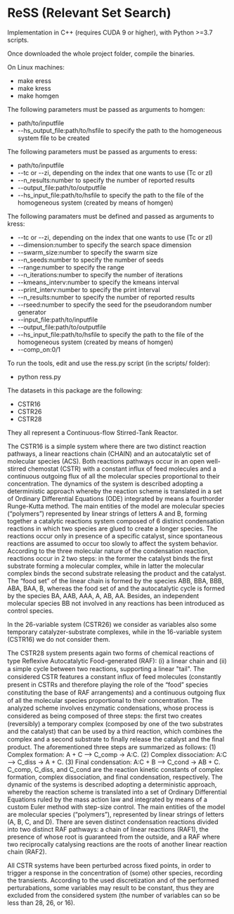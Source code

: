 # ReSS (Relevant Set Search)

Implementation in C++ (requires CUDA 9 or higher), with Python >=3.7 scripts.

Once downloaded the whole project folder, compile the binaries.

On Linux machines:

* make eress
* make kress
* make homgen

The following parameters must be passed as arguments to homgen:

* path/to/inputfile
* --hs_output_file:path/to/hsfile to specify the path to the homogeneous system file to be created

The following parameters must be passed as arguments to eress:
* path/to/inputfile
* --tc or --zi, depending on the index that one wants to use (Tc or zI)
* --n_results:number to specify the number of reported results
* --output_file:path/to/outputfile
* --hs_input_file:path/to/hsfile to specify the path to the file of the homogeneous system (created by means of homgen)

The following paramaters must be defined and passed as arguments to kress:
* --tc or --zi, depending on the index that one wants to use (Tc or zI)
* --dimension:number to specify the search space dimension
* --swarm_size:number to specify the swarm size  
* --n_seeds:number to specify the number of seeds  
* --range:number to specify the range  
* --n_iterations:number to specify the number of iterations
* --kmeans_interv:number to specify the kmeans interval
* --print_interv:number to specify the print interval  
* --n_results:number to specify the number of reported results
* --rseed:number to specify the seed for the pseudorandom number generator
* --input_file:path/to/inputfile
* --output_file:path/to/outputfile
* --hs_input_file:path/to/hsfile to specify the path to the file of the homogeneous system (created by means of homgen)
* --comp_on:0/1

To run the tools, edit and use the ress.py script (in the scripts/ folder):

* python ress.py

The datasets in this package are the following:
* CSTR16 
* CSTR26
* CSTR28

They all represent a Continuous-flow Stirred-Tank Reactor. 

The CSTR16 is a simple system  where there are two distinct reaction pathways, a linear reactions chain (CHAIN) and an
autocatalytic set of molecular species (ACS). Both reactions pathways occur in an open well-stirred
chemostat (CSTR) with a constant influx of feed molecules and a continuous outgoing flux of all the molecular species
proportional to their concentration. The dynamics of the system is described adopting a deterministic approach
whereby the reaction scheme is translated in a set of Ordinary Differential Equations (ODE) integrated by means a fourthorder Runge-Kutta method.
The main entities of the model are molecular species (“polymers”) represented by linear strings of letters A and B,
forming together a catalytic reactions system composed of 6 distinct condensation reactions in which two species are glued
to create a longer species. The reactions occur only in presence of a specific catalyst, since spontaneous reactions are
assumed to occur too slowly to affect the system behavior.   According  to  the  three  molecular  nature  of  the 
condensation reaction, reactions occur in 2  two  steps: in the former  the  catalyst  binds  the  first  substrate  forming  a 
molecular  complex,  while  in  latter  the  molecular  complex binds  the  second  substrate  releasing  the  product  and  the 
catalyst.  The  “food  set”  of  the  linear  chain is  formed  by  the  species ABB, BBA, BBB, ABA, BAA, B, whereas the food set  of  and  the  autocatalytic  cycle  is  formed  by  the  species  BA, AAB, AAA, A, AB, AA. Besides, an independent molecular species BB not involved in any reactions has been introduced as control species.  

In the 26-variable system (CSTR26) we consider as variables also some temporary catalyzer-substrate complexes, while in the 16-variable system (CSTR16) we do not consider them.

The CSTR28 system presents again two forms of chemical reactions of type Reﬂexive Autocatalytic Food-generated (RAF): (i) a linear chain and (ii) a simple cycle between two reactions, supporting a linear "tail". The considered CSTR features a constant inﬂux of feed molecules (constantly
present in CSTRs and therefore playing the role of the “food” species constituting the base of RAF arrangements) and a continuous outgoing ﬂux of all the molecular species
proportional to their concentration. The analyzed scheme involves enzymatic condensations, whose process is considered as being composed of three
steps: the ﬁrst two creates (reversibly) a temporary complex (composed by one of the two substrates and the catalyst) that can be used by a third reaction, which combines the
complex and a second substrate to ﬁnally release the catalyst and the ﬁnal product. The aforementioned three steps are summarized as follows:
(1) Complex formation: A + C ⟶ C_comp -> A:C.
(2) Complex dissociation: A:C ⟶ C_diss -> A + C.
(3) Final condensation: A:C + B ⟶ C_cond -> AB + C.
C_comp, C_diss, and C_cond are the reaction kinetic constants of complex formation, complex dissociation, and final condensation, respectively. The dynamic of the systems is described adopting a deterministic approach, whereby the reaction
scheme is translated into a set of Ordinary Differential Equations ruled by the mass action law and integrated by means of a custom Euler method
with step-size control. The main entities of the model are molecular species
(“polymers”), represented by linear strings of letters (A, B, C, and D). There are seven distinct condensation reactions divided into two distinct RAF pathways: a chain
of linear reactions (RAF1), the presence of whose root is guaranteed from the outside, and a RAF where two reciprocally catalysing reactions are the roots of another linear
reaction chain (RAF2).

All CSTR systems have been perturbed across fixed points, in order to trigger a response in the concentration of (some) other species, recording the transients.
According to the used discretization and of the performed perturabations, some variables may result to be constant, thus they are excluded from the considered system (the number of variables can so be less than 28, 26, or 16).

